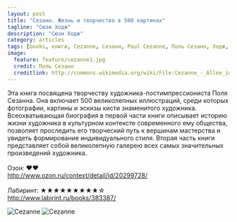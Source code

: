 ```yaml
---
layout: post
title: "Сезанн. Жизнь и творчество в 500 картинах"
tagline: "Сюзи Ходж"
description: "Сюзи Ходж"
category: articles
tags: [books, книги, Cezanne, Сезанн, Paul Cezanne, Поль Сезанн, Ходж, Сюзи Ходж]
image:
  feature: feature/cezanne1.jpg
  credit: Поль Сезанн
  creditlink: http://commons.wikimedia.org/wiki/File:Cezanne_-_Allee_im_Jas_de_Bouffan.jpg?uselang=ru
---
```

Эта книга посвящена творчеству художника-постимпрессиониста Поля Сезанна. Она включает 500 великолепных иллюстраций, среди которых фотографии, картины и эскизы кисти знаменитого художника. Всеохватывающая биография в первой части книги описывает историю жизни художника в культурном контексте современного ему общества, позволяет проследить его творческий путь к вершинам мастерства и увидеть формирование индивидуального стиля. Вторая часть книги представляет собой великолепную галерею всех самых значительных произведений художника.
<br/>
<br/>
Озон: ♥♥  
<http://www.ozon.ru/context/detail/id/20299728/>  
<br/>
Лабиринт: ★★★★★★★★★☆  
<http://www.labirint.ru/books/383387/>  

<!-- https://github.com/ionelmc/jquery-gp-gallery -->
<div class="pictures">
	<img title="Cezanne" src="{{ site.url }}/images/books-portrait/2013-Cezanne.jpg" />
	<img title="Cezanne" src="{{ site.url }}/images/books-portrait/2013-Cezanne1.jpg" />
</div>

